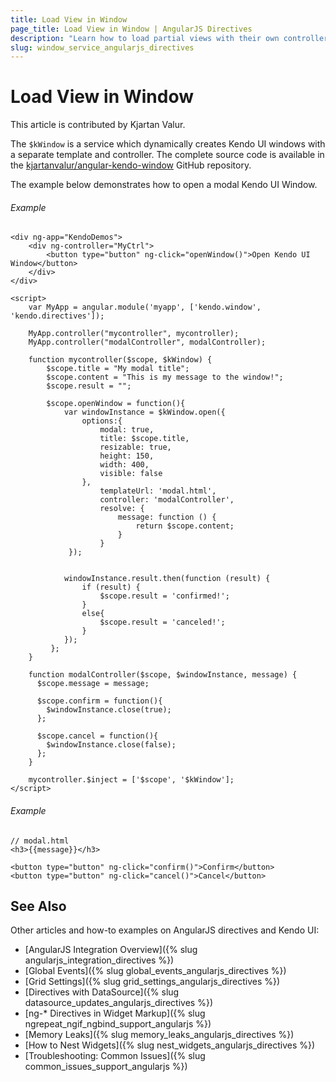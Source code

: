 ```yaml
---
title: Load View in Window
page_title: Load View in Window | AngularJS Directives
description: "Learn how to load partial views with their own controllers in a Kendo UI Window."
slug: window_service_angularjs_directives
---
```


# Load View in Window

This article is contributed by Kjartan Valur.

The `$kWindow` is a service which dynamically creates Kendo UI windows with a separate template and controller. The complete source code is available in the [kjartanvalur/angular-kendo-window](https://github.com/kjartanvalur/angular-kendo-window) GitHub repository.

The example below demonstrates how to open a modal Kendo UI Window.

###### Example

    <div ng-app="KendoDemos">
        <div ng-controller="MyCtrl">
            <button type="button" ng-click="openWindow()">Open Kendo UI Window</button>
        </div>
    </div>

    <script>
        var MyApp = angular.module('myapp', ['kendo.window', 'kendo.directives']);

        MyApp.controller("mycontroller", mycontroller);
        MyApp.controller("modalController", modalController);

        function mycontroller($scope, $kWindow) {
            $scope.title = "My modal title";
            $scope.content = "This is my message to the window!";
            $scope.result = "";

            $scope.openWindow = function(){
                var windowInstance = $kWindow.open({
                    options:{
                        modal: true,
                        title: $scope.title,
                        resizable: true,
                        height: 150,
                        width: 400,
                        visible: false
                    },
                        templateUrl: 'modal.html',
                        controller: 'modalController',
                        resolve: {
                            message: function () {
                                return $scope.content;
                            }
                        }
                 });


                windowInstance.result.then(function (result) {
                    if (result) {
                        $scope.result = 'confirmed!';
                    }
                    else{
                        $scope.result = 'canceled!';
                    }
                });
             };
        }

        function modalController($scope, $windowInstance, message) {
          $scope.message = message;

          $scope.confirm = function(){
            $windowInstance.close(true);
          };

          $scope.cancel = function(){
            $windowInstance.close(false);
          };
        }

        mycontroller.$inject = ['$scope', '$kWindow'];
    </script>

###### Example

    // modal.html
    <h3>{{message}}</h3>

    <button type="button" ng-click="confirm()">Confirm</button>
    <button type="button" ng-click="cancel()">Cancel</button>

## See Also

Other articles and how-to examples on AngularJS directives and Kendo UI:

* [AngularJS Integration Overview]({% slug angularjs_integration_directives %})
* [Global Events]({% slug global_events_angularjs_directives %})
* [Grid Settings]({% slug grid_settings_angularjs_directives %})
* [Directives with DataSource]({% slug datasource_updates_angularjs_directives %})
* [ng-* Directives in Widget Markup]({% slug ngrepeat_ngif_ngbind_support_angularjs %})
* [Memory Leaks]({% slug memory_leaks_angularjs_directives %})
* [How to Nest Widgets]({% slug nest_widgets_angularjs_directives %})
* [Troubleshooting: Common Issues]({% slug common_issues_support_angularjs %})
